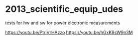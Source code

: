 # 2013_scientific_equip_udes
tests for hw and sw for power electronic measurements

https://youtu.be/PtriVrHAzzo
https://youtu.be/hGxK9sW9n3M
